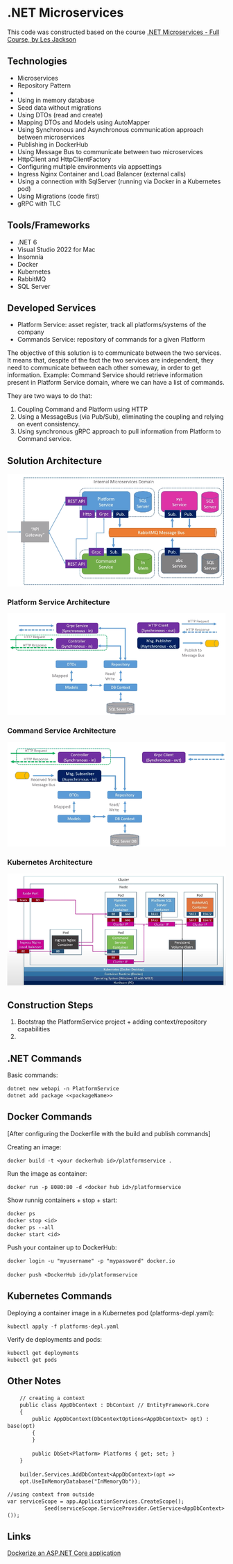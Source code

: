 # .NET Microservices

This code was constructed based on the course [.NET Microservices - Full Course, by Les Jackson](https://www.youtube.com/watch?v=DgVjEo3OGBI&t=35062s)

## Technologies

- Microservices
- Repository Pattern
-
- Using in memory database
- Seed data without migrations
- Using DTOs (read and create)
- Mapping DTOs and Models using AutoMapper
- Using Synchronous and Asynchronous communication approach between microservices
- Publishing in DockerHub
- Using Message Bus to communicate between two microservices
- HttpClient and HttpClientFactory
- Configuring multiple environments via appsettings
- Ingress Nginx Container and Load Balancer (external calls)    
- Using a connection with SqlServer (running via Docker in a Kubernetes pod)
- Using Migrations (code first)    
- gRPC with TLC


## Tools/Frameworks

- .NET 6
- Visual Studio 2022 for Mac
- Insomnia
- Docker
- Kubernetes
- RabbitMQ
- SQL Server

## Developed Services

- Platform Service: asset register, track all platforms/systems of the company
- Commands Service: repository of commands for a given Platform

The objective of this solution is to communicate between the two services. It means that, despite of the fact the two services are independent, they need to communicate between each other someway, in order to get information. Example: Command Service should retrieve information present in Platform Service domain, where we can have a list of commands.

They are two ways to do that: 
1. Coupling Command and Platform using HTTP
2. Using a MessageBus (via Pub/Sub), eliminating the coupling and relying on event consistency.
3. Using synchronous gRPC approach to pull information from Platform to Command service.

## Solution Architecture

![image](https://github.com/fabioono25/projects_net/blob/main/MicroservicesCommunication/Assets/SolutionArchitecture3.png)

### Platform Service Architecture

![image](https://github.com/fabioono25/projects_net/blob/main/MicroservicesCommunication/Assets/PlatformServiceArchitecture.png)

### Command Service Architecture

![image](https://github.com/fabioono25/projects_net/blob/main/MicroservicesCommunication/Assets/CommandServiceArchitecture.png)

### Kubernetes Architecture

![image](https://github.com/fabioono25/projects_net/blob/main/MicroservicesCommunication/Assets/KubernetesArchitecture.png)


## Construction Steps

1. Bootstrap the PlatformService project + adding context/repository capabilities
2. 

## .NET Commands

Basic commands:

````
dotnet new webapi -n PlatformService
dotnet add package <<packageName>>
````


## Docker Commands

[After configuring the Dockerfile with the build and publish commands]

Creating an image:

````
docker build -t <your dockerhub id>/platformservice .
````

Run the image as container:

````
docker run -p 8080:80 -d <docker hub id>/platformservice
````

Show runnig containers + stop + start:

````
docker ps
docker stop <id>
docker ps --all
docker start <id>
````

Push your container up to DockerHub:

````
docker login -u "myusername" -p "mypassword" docker.io

docker push <DockerHub id>/platformservice
````


## Kubernetes Commands


Deploying a container image in a Kubernetes pod (platforms-depl.yaml):

````
kubectl apply -f platforms-depl.yaml
````

Verify de deployments and pods:

````
kubectl get deployments
kubectl get pods
````



## Other Notes

````
	// creating a context
    public class AppDbContext : DbContext // EntityFramework.Core
    {
        public AppDbContext(DbContextOptions<AppDbContext> opt) : base(opt)
        {
        }

        public DbSet<Platform> Platforms { get; set; }
    }

    builder.Services.AddDbContext<AppDbContext>(opt =>
    opt.UseInMemoryDatabase("InMemoryDb"));
````

```
//using context from outside
var serviceScope = app.ApplicationServices.CreateScope();
            Seed(serviceScope.ServiceProvider.GetService<AppDbContext>());
```


## Links

[Dockerize an ASP.NET Core application](https://docs.docker.com/samples/dotnetcore/)









